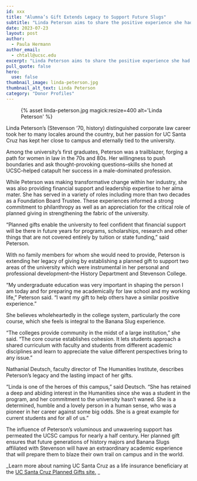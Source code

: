 ```yaml
---
id: xxx
title: "Alumna’s Gift Extends Legacy to Support Future Slugs"
subtitle: "Linda Peterson aims to share the positive experience she had as one of UCSC's pioneer alumni."
date: 2023-07-23
layout: post
author:
  - Paula Hermann
author_email:
  - chtall@ucsc.edu
excerpt: "Linda Peterson aims to share the positive experience she had as one of UCSC's pioneer alumni."
pull_quote: false
hero:
  use: false
thumbnail_image: linda-peterson.jpg
thumbnail_alt_text: Linda Peterson
category: "Donor Profiles"
---
```


<figure class="inline-image right">
  {% asset linda-peterson.jpg  magick:resize=400 alt='Linda Peterson' %}
  <figcaption></figcaption>
</figure>

Linda Peterson’s (Stevenson ‘70, history) distinguished corporate law career took her to many locales around the country, but her passion for UC Santa Cruz has kept her close to campus and eternally tied to the university. 

Among the university’s first graduates, Peterson was a trailblazer, forging a path for women in law in the 70s and 80s. Her willingness to push boundaries and ask thought-provoking questions–skills she honed at UCSC–helped catapult her success in a male-dominated profession. 
 
While Peterson was making transformative change within her industry, she was also providing financial support and leadership expertise to her alma mater. She has served in a variety of roles including more than two decades as a Foundation Board Trustee. These experiences informed a strong commitment to philanthropy as well as an appreciation for the critical role of planned giving in strengthening the fabric of the university. 

“Planned gifts enable the university to feel confident that financial support will be there in future years for programs, scholarships, research and other things that are not covered entirely by tuition or state funding,” said Peterson. 

With no family members for whom she would need to provide, Peterson is extending her legacy of giving by establishing a planned gift to support two areas of the university which were instrumental in her personal and professional development–the History Department and Stevenson College. 

“My undergraduate education was very important in shaping the person I am today and for preparing me academically for law school and my working life,” Peterson said. “I want my gift to help others have a similar positive experience.”

She believes wholeheartedly in the college system, particularly the core course, which she feels is integral to the Banana Slug experience. 

“The colleges provide community in the midst of a large institution,” she said. “The core course establishes cohesion. It lets students approach a shared curriculum with faculty and students from different academic disciplines and learn to appreciate the value different perspectives bring to any issue.” 

Nathanial Deutsch, faculty director of The Humanities Institute, describes Peterson’s legacy and the lasting impact of her gifts.

“Linda is one of the heroes of this campus,” said Deutsch. “She has retained a deep and abiding interest in the Humanities since she was a student in the program, and her commitment to the university hasn’t waned. She is a determined, humble and a lovely person in a human sense, who was a pioneer in her career against some big odds. She is a great example for current students and for all of us.”

The influence of Peterson’s voluminous and unwavering support has permeated the UCSC campus for nearly a half century. Her planned gift ensures that future generations of history majors and Banana Slugs affiliated with Stevenson will have an extraordinary academic experience that will prepare them to blaze their own trail on campus and in the world.

_Learn more about naming UC Santa Cruz as a life insurance beneficiary at the [UC Santa Cruz Planned Gifts site.](https://plannedgifts.ucsc.edu/) _
